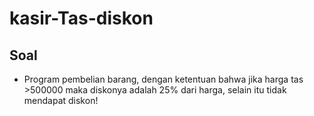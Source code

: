 # kasir-Tas-diskon

## Soal
+ Program pembelian barang, dengan ketentuan bahwa jika harga tas >500000
maka diskonya adalah 25% dari harga, selain itu tidak mendapat diskon!
